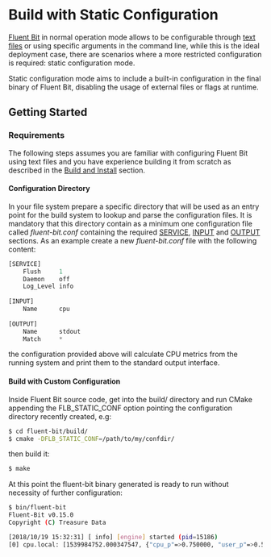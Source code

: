 # Build with Static Configuration

[Fluent Bit](https://fluentbit.io) in normal operation mode allows to be configurable through [text files](../configuration/file.md) or using specific arguments in the command line, while this is the ideal deployment case, there are scenarios where a more restricted configuration is required: static configuration mode.

Static configuration mode aims to include a built-in configuration in the final binary of Fluent Bit, disabling the usage of external files or flags at runtime.

## Getting Started

### Requirements

The following steps assumes you are familiar with configuring Fluent Bit using text files and you have experience building it from scratch as described in the [Build and Install](build_install.md) section.

#### Configuration Directory

In your file system prepare a specific directory that will be used as an entry point for the build system to lookup and parse the configuration files. It is mandatory that this directory contain as a minimum one configuration file called _fluent-bit.conf_ containing the required [SERVICE](../configuration/file.md#config_section), [INPUT](configuration/file.md#config_input) and [OUTPUT](../configuration/file.md#config_output) sections. As an example create a new _fluent-bit.conf_ file with the following content:

```python
[SERVICE]
    Flush     1
    Daemon    off
    Log_Level info
    
[INPUT]
    Name      cpu
    
[OUTPUT]
    Name      stdout
    Match     *
```

the configuration provided above will calculate CPU metrics from the running system and print them to the standard output interface.

#### Build with Custom Configuration

 Inside Fluent Bit source code, get into the build/ directory and run CMake appending the FLB_STATIC_CONF option pointing the configuration directory recently created, e.g:

```bash
$ cd fluent-bit/build/
$ cmake -DFLB_STATIC_CONF=/path/to/my/confdir/
```

then build it:

```bash
$ make
```

At this point the fluent-bit binary generated is ready to run without necessity of further configuration:

```bash
$ bin/fluent-bit 
Fluent-Bit v0.15.0
Copyright (C) Treasure Data

[2018/10/19 15:32:31] [ info] [engine] started (pid=15186)
[0] cpu.local: [1539984752.000347547, {"cpu_p"=>0.750000, "user_p"=>0.500000, "system_p"=>0.250000, "cpu0.p_cpu"=>1.000000, "cpu0.p_user"=>1.000000, "cpu0.p_system"=>0.000000, "cpu1.p_cpu"=>0.000000, "cpu1.p_user"=>0.000000, "cpu1.p_system"=>0.000000, "cpu2.p_cpu"=>0.000000, "cpu2.p_user"=>0.000000, "cpu2.p_system"=>0.000000, "cpu3.p_cpu"=>1.000000, "cpu3.p_user"=>1.000000, "cpu3.p_system"=>0.000000}]

```

